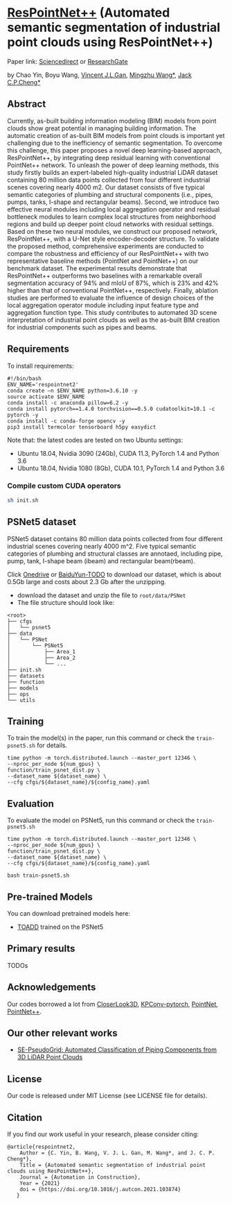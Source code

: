 # [ResPointNet++](https://www.sciencedirect.com/science/article/abs/pii/S0926580521003253) (Automated semantic segmentation of industrial point clouds using ResPointNet++) 

Paper link: [Sciencedirect](https://www.sciencedirect.com/science/article/abs/pii/S0926580521003253) or [ResearchGate](https://www.researchgate.net/publication/353826302_Automated_semantic_segmentation_of_industrial_point_clouds_using_ResPointNet)

by Chao Yin, Boyu Wang, [Vincent J.L.Gan](https://scholar.google.com.hk/citations?user=lBQYX9sAAAAJ&hl=zh-TW), [Mingzhu Wang*](https://www.lboro.ac.uk/departments/abce/staff/mingzhu-wang/), [Jack C.P.Cheng*](https://facultyprofiles.hkust.edu.hk/profiles.php?profile=jack-chin-pang-cheng-cejcheng)

## Abstract

Currently, as-built building information modeling (BIM) models from point clouds show great potential in managing building information. The automatic creation of as-built BIM models from point clouds is important yet challenging due to the inefficiency of semantic segmentation. To overcome this challenge, this paper proposes a novel deep learning-based approach, ResPointNet++, by integrating deep residual learning with conventional PointNet++ network. To unleash the power of deep learning methods, this study firstly builds an expert-labeled high-quality industrial LiDAR dataset containing 80 million data points collected from four different industrial scenes covering nearly 4000 m2. Our dataset consists of five typical semantic categories of plumbing and structural components (i.e., pipes, pumps, tanks, I-shape and rectangular beams). Second, we introduce two effective neural modules including local aggregation operator and residual bottleneck modules to learn complex local structures from neighborhood regions and build up deeper point cloud networks with residual settings. Based on these two neural modules, we construct our proposed network, ResPointNet++, with a U-Net style encoder-decoder structure. To validate the proposed method, comprehensive experiments are conducted to compare the robustness and efficiency of our ResPointNet++ with two representative baseline methods (PointNet and PointNet++) on our benchmark dataset. The experimental results demonstrate that ResPointNet++ outperforms two baselines with a remarkable overall segmentation accuracy of 94% and mIoU of 87%, which is 23% and 42% higher than that of conventional PointNet++, respectively. Finally, ablation studies are performed to evaluate the influence of design choices of the local aggregation operator module including input feature type and aggregation function type. This study contributes to automated 3D scene interpretation of industrial point clouds as well as the as-built BIM creation for industrial components such as pipes and beams.

## Requirements

To install requirements:

```setup
#!/bin/bash
ENV_NAME='respointnet2'
conda create –n $ENV_NAME python=3.6.10 -y
source activate $ENV_NAME
conda install -c anaconda pillow=6.2 -y
conda install pytorch==1.4.0 torchvision==0.5.0 cudatoolkit=10.1 -c pytorch -y
conda install -c conda-forge opencv -y
pip3 install termcolor tensorboard h5py easydict
```

Note that: the latest codes are tested on two Ubuntu settings: 
- Ubuntu 18.04, Nvidia 3090 (24Gb), CUDA 11.3, PyTorch 1.4 and Python 3.6
- Ubuntu 18.04, Nvidia 1080 (8Gb), CUDA 10.1, PyTorch 1.4 and Python 3.6

### Compile custom CUDA operators

```bash
sh init.sh
```

## PSNet5 dataset

PSNet5 dataset contains 80 million data points collected from four different industrial scenes covering nearly 4000 m^2. Five typical semantic categories of plumbing and structural classes are annotaed, including pipe, pump, tank, I-shape beam (ibeam) and rectangular beam(rbeam).

Click [Onedrive](https://1drv.ms/u/s!AowWVUsydD72gYZKV1056JT5DDjoog?e=pbelin) or [BaiduYun-TODO]() to download our dataset, which is about 0.5Gb large and costs about 2.3 Gb after the unzipping.

- download the dataset and unzip the file to `root/data/PSNet`
- The file structure should look like:

```
<root>
├── cfgs
│   └── psnet5
├── data
│   └── PSNet
│       └── PSNet5
│           ├── Area_1
│           ├── Area_2
│           └── ...
├── init.sh
├── datasets
├── function
├── models
├── ops
└── utils
```

## Training

To train the model(s) in the paper, run this command or check the `train-psnet5.sh` for details.

```train
time python -m torch.distributed.launch --master_port 12346 \
--nproc_per_node ${num_gpus} \
function/train_psnet_dist.py \
--dataset_name ${dataset_name} \
--cfg cfgs/${dataset_name}/${config_name}.yaml
```


## Evaluation

To evaluate the model on PSNet5, run this command or check the `train-psnet5.sh`

```eval
time python -m torch.distributed.launch --master_port 12346 \
--nproc_per_node ${num_gpus} \
function/train_psnet_dist.py \
--dataset_name ${dataset_name} \
--cfg cfgs/${dataset_name}/${config_name}.yaml
```

`bash train-psnet5.sh`

## Pre-trained Models

You can download pretrained models here:

- [TOADD](https://drive.google.com/mymodel.pth) trained on the PSNet5

## Primary results

TODOs


## Acknowledgements

Our codes borrowed a lot from [CloserLook3D](https://github.com/zeliu98/CloserLook3D), [KPConv-pytorch](https://github.com/HuguesTHOMAS/KPConv-PyTorch), [PointNet](https://github.com/charlesq34/pointnet), [PointNet++](https://github.com/erikwijmans/Pointnet2_PyTorch).

## Our other relevant works

- [SE-PseudoGrid: Automated Classification of Piping Components from 3D LiDAR Point Clouds](https://github.com/PointCloudYC/se-pseudogrid)

## License

Our code is released under MIT License (see LICENSE file for details).

## Citation

If you find our work useful in your research, please consider citing:

```
@article{respointnet2,
    Author = {C. Yin, B. Wang, V. J. L. Gan, M. Wang*, and J. C. P. Cheng*},
    Title = {Automated semantic segmentation of industrial point clouds using ResPointNet++},
    Journal = {Automation in Construction},
    Year = {2021}
    doi = {https://doi.org/10.1016/j.autcon.2021.103874}
   }
```
